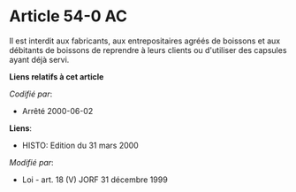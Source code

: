 # Article 54-0 AC

Il est interdit aux fabricants, aux entrepositaires agréés de boissons et aux débitants de boissons de reprendre à leurs
clients ou d'utiliser des capsules ayant déjà servi.

**Liens relatifs à cet article**

_Codifié par_:

  - Arrêté 2000-06-02

**Liens**:

  - HISTO: Edition du 31 mars 2000

_Modifié par_:

  - Loi - art. 18 (V) JORF 31 décembre 1999
